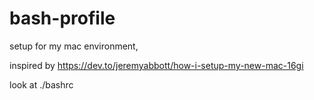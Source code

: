 # bash-profile
setup for my mac environment, 

inspired by https://dev.to/jeremyabbott/how-i-setup-my-new-mac-16gi

look at ./bashrc
